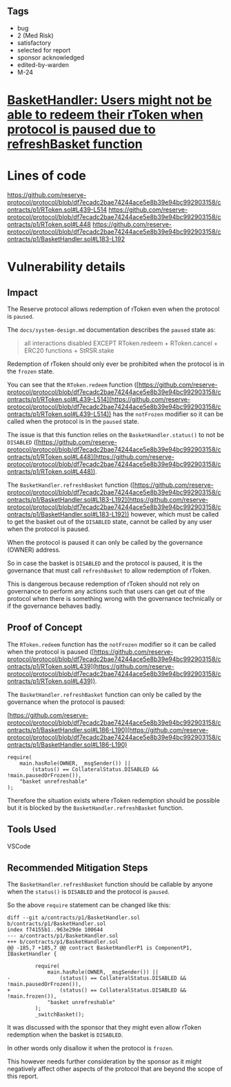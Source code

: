 ## Tags

- bug
- 2 (Med Risk)
- satisfactory
- selected for report
- sponsor acknowledged
- edited-by-warden
- M-24

# [BasketHandler: Users might not be able to redeem their rToken when protocol is paused due to refreshBasket function](https://github.com/code-423n4/2023-01-reserve-findings/issues/39) 

# Lines of code

https://github.com/reserve-protocol/protocol/blob/df7ecadc2bae74244ace5e8b39e94bc992903158/contracts/p1/RToken.sol#L439-L514
https://github.com/reserve-protocol/protocol/blob/df7ecadc2bae74244ace5e8b39e94bc992903158/contracts/p1/RToken.sol#L448
https://github.com/reserve-protocol/protocol/blob/df7ecadc2bae74244ace5e8b39e94bc992903158/contracts/p1/BasketHandler.sol#L183-L192


# Vulnerability details

## Impact
The Reserve protocol allows redemption of rToken even when the protocol is `paused`.  

The `docs/system-design.md` documentation describes the `paused` state as:  

>all interactions disabled EXCEPT RToken.redeem + RToken.cancel + ERC20 functions + StRSR.stake

Redemption of rToken should only ever be prohibited when the protocol is in the `frozen` state.  

You can see that the `RToken.redeem` function ([https://github.com/reserve-protocol/protocol/blob/df7ecadc2bae74244ace5e8b39e94bc992903158/contracts/p1/RToken.sol#L439-L514](https://github.com/reserve-protocol/protocol/blob/df7ecadc2bae74244ace5e8b39e94bc992903158/contracts/p1/RToken.sol#L439-L514)) has the `notFrozen` modifier so it can be called when the protocol is in the `paused` state.  

The issue is that this function relies on the `BasketHandler.status()` to not be `DISABLED` ([https://github.com/reserve-protocol/protocol/blob/df7ecadc2bae74244ace5e8b39e94bc992903158/contracts/p1/RToken.sol#L448](https://github.com/reserve-protocol/protocol/blob/df7ecadc2bae74244ace5e8b39e94bc992903158/contracts/p1/RToken.sol#L448)).  

The `BasketHandler.refreshBasket` function ([https://github.com/reserve-protocol/protocol/blob/df7ecadc2bae74244ace5e8b39e94bc992903158/contracts/p1/BasketHandler.sol#L183-L192](https://github.com/reserve-protocol/protocol/blob/df7ecadc2bae74244ace5e8b39e94bc992903158/contracts/p1/BasketHandler.sol#L183-L192)) however, which must be called to get the basket out of the `DISABLED` state, cannot be called by any user when the protocol is paused.  

When the protocol is paused it can only be called by the governance (OWNER) address.  

So in case the basket is `DISABLED` and the protocol is paused, it is the governance that must call `refreshBasket` to allow redemption of rToken.  

This is dangerous because redemption of rToken should not rely on governance to perform any actions such that users can get out of the protocol when there is something wrong with the governance technically or if the governance behaves badly.  

## Proof of Concept
The `RToken.redeem` function has the `notFrozen` modifier so it can be called when the protocol is paused ([https://github.com/reserve-protocol/protocol/blob/df7ecadc2bae74244ace5e8b39e94bc992903158/contracts/p1/RToken.sol#L439](https://github.com/reserve-protocol/protocol/blob/df7ecadc2bae74244ace5e8b39e94bc992903158/contracts/p1/RToken.sol#L439)).  

The `BasketHandler.refreshBasket` function can only be called by the governance when the protocol is paused:  

[https://github.com/reserve-protocol/protocol/blob/df7ecadc2bae74244ace5e8b39e94bc992903158/contracts/p1/BasketHandler.sol#L186-L190](https://github.com/reserve-protocol/protocol/blob/df7ecadc2bae74244ace5e8b39e94bc992903158/contracts/p1/BasketHandler.sol#L186-L190)  
```solidity
require(
    main.hasRole(OWNER, _msgSender()) ||
        (status() == CollateralStatus.DISABLED && !main.pausedOrFrozen()),
    "basket unrefreshable"
);
```

Therefore the situation exists where rToken redemption should be possible but it is blocked by the `BasketHandler.refreshBasket` function.  

## Tools Used
VSCode

## Recommended Mitigation Steps
The `BasketHandler.refreshBasket` function should be callable by anyone when the `status()` is `DISABLED` and the protocol is `paused`.  

So the above `require` statement can be changed like this:  

```
diff --git a/contracts/p1/BasketHandler.sol b/contracts/p1/BasketHandler.sol
index f74155b1..963e29de 100644
--- a/contracts/p1/BasketHandler.sol
+++ b/contracts/p1/BasketHandler.sol
@@ -185,7 +185,7 @@ contract BasketHandlerP1 is ComponentP1, IBasketHandler {
 
         require(
             main.hasRole(OWNER, _msgSender()) ||
-                (status() == CollateralStatus.DISABLED && !main.pausedOrFrozen()),
+                (status() == CollateralStatus.DISABLED && !main.frozen()),
             "basket unrefreshable"
         );
         _switchBasket();
```

It was discussed with the sponsor that they might even allow rToken redemption when the basket is `DISABLED`.  

In other words only disallow it when the protocol is `frozen`.  

This however needs further consideration by the sponsor as it might negatively affect other aspects of the protocol that are beyond the scope of this report.  
